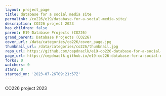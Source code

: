 ```yaml
---
layout: project_page
title: database for a social media site
permalink: /co226/e19/database-for-a-social-media-site/
description: CO226 project 2023
has_children: false
parent: E19 Database Projects (CO226)
grand_parent: Database Projects (CO226)
cover_url: /data/categories/co226/cover_page.jpg
thumbnail_url: /data/categories/co226/thumbnail.jpg
repo_url: https://github.com/cepdnaclk/e19-co226-database-for-a-social-media-site
page_url: https://cepdnaclk.github.io/e19-co226-database-for-a-social-media-site
forks: 0
watchers: 0
stars: 0
started_on: '2023-07-26T09:21:57Z'
---
```


CO226 project 2023